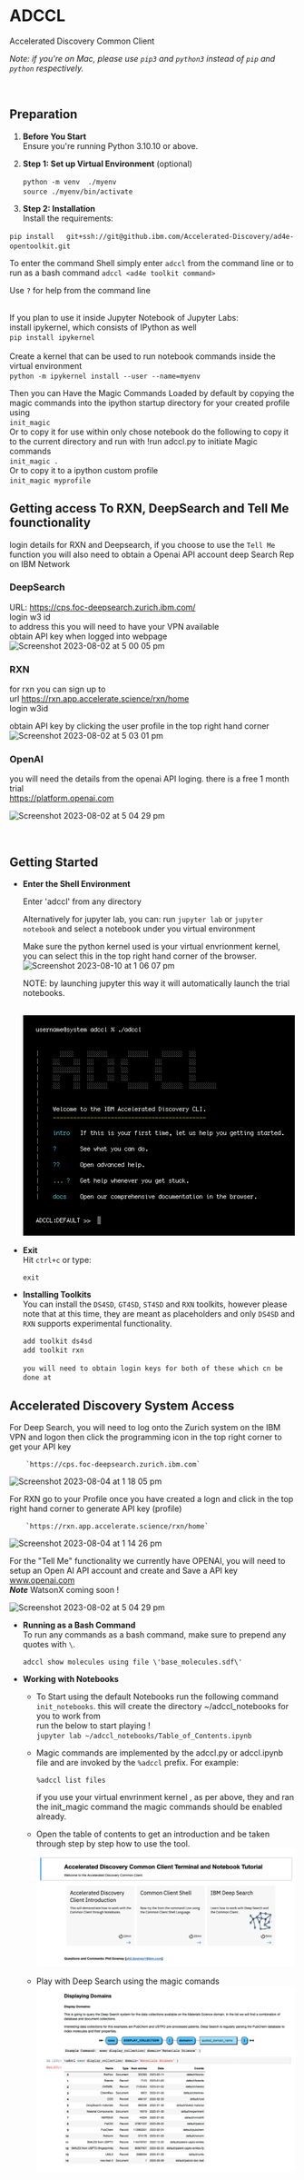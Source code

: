 # ADCCL

Accelerated Discovery Common Client<br>

_Note: if you're on Mac, please use `pip3` and `python3` instead of `pip` and `python` respectively._

<br>

## Preparation

1.  **Before You Start**<br>
    Ensure you're running Python 3.10.10 or above.

1.  **Step 1: Set up Virtual Environment** (optional)<br>

       `python -m venv  ./myenv` <br> 
        `source ./myenv/bin/activate` <br>

1.  **Step 2: Installation**<br>
    Install the requirements:<br>

   `pip install   git+ssh://git@github.ibm.com/Accelerated-Discovery/ad4e-opentoolkit.git` <br>
        
   To enter the command Shell simply enter `adccl` from the command line or to run as a  bash command `adccl <ad4e toolkit command>` <br>
    
   Use `?` for help from the command line <br><br>
    

   If you plan to use it inside Jupyter Notebook of Jupyter Labs:<br>
    install ipykernel, which consists of IPython as well <br>
        `pip install ipykernel` <br>
        <br>
    Create a kernel that can be used to run notebook commands inside the virtual environment <br>
        `python -m ipykernel install --user --name=myenv`
    
   Then you can Have the Magic Commands Loaded by default by copying the magic commands into the ipython startup directory for your created profile using <br>
        `init_magic` <br>
        Or to copy it for use within only chose notebook do the following to copy it to the current directory and run with !run adccl.py to initiate Magic commands <br>
        `init_magic . ` <br>
        Or to copy it to a ipython custom profile <br>
        `init_magic myprofile`
    

   
## Getting access To RXN, DeepSearch and Tell Me founctionality

login details for RXN and Deepsearch, if you choose to use the `Tell Me` function you will also need to obtain a Openai API account
deep Search Rep on IBM Network <br>

### DeepSearch <br>
URL: https://cps.foc-deepsearch.zurich.ibm.com/ <br>
login w3 id <br>
to address this you will need to have your VPN available <br>
obtain API key when logged into webpage <br>
![Screenshot 2023-08-02 at 5 00 05 pm](https://media.github.ibm.com/user/225313/files/76807d43-262c-4ff0-969f-9086b15613ba)

### RXN <br>
for rxn you can sign up to <br>
url  https://rxn.app.accelerate.science/rxn/home <br>
login w3id <br>

obtain API key by clicking the user profile in the top right hand corner <br>
![Screenshot 2023-08-02 at 5 03 01 pm](https://media.github.ibm.com/user/225313/files/26d30714-f028-4f97-844c-82a434f9e0d8)


### OpenAI
you will need the details from the openai API loging. there is a free 1 month trial <br>
https://platform.openai.com  <br>

![Screenshot 2023-08-02 at 5 04 29 pm](https://media.github.ibm.com/user/225313/files/50f34891-dd0f-4650-9548-45631606a0d1)

<br>

## Getting Started

-   **Enter the Shell Environment**

     Enter 'adccl' from any directory

    Alternatively for jupyter lab, you can:
    run `jupyter lab` or `jupyter notebook` and select a notebook under you virtual environment <br>

    
    Make sure the python kernel used is your virtual envrionment kernel, you can select this in the top right hand corner of the browser. <br>
    ![Screenshot 2023-08-10 at 1 06 07 pm](https://media.github.ibm.com/user/225313/files/f4ab9f61-dc34-4a33-9a8d-b5cc64b00dbe)

    NOTE: by launching jupyter this way it will automatically launch the trial notebooks.<br>
    <br>
      
    ![Landing](readme/screenshot-landing.png)

-   **Exit**<br>
    Hit `ctrl+c` or type:

        exit

-   **Installing Toolkits**<br>
    You can install the `DS4SD`, `GT4SD`, `ST4SD` and `RXN` toolkits, however please note that at this time, they are meant as placeholders and only `DS4SD` and `RXN` supports experimental functionality.

        add toolkit ds4sd
        add toolkit rxn
        
        you will need to obtain login keys for both of these which cn be done at 
 
 ## Accelerated Discovery System Access
 For Deep Search, you will need to log onto the Zurich system on the IBM VPN and logon then click the programming icon in the top right corner to get your API key
        
        `https://cps.foc-deepsearch.zurich.ibm.com`
 
 ![Screenshot 2023-08-04 at 1 18 05 pm](https://media.github.ibm.com/user/225313/files/637e3cc6-6ae1-4d99-8b3c-294cb259df9e)

       
For RXN go to your Profile once you have created a logn and click in the top right hand corner to generate API key (profile)<br>

        `https://rxn.app.accelerate.science/rxn/home`
  ![Screenshot 2023-08-04 at 1 14 26 pm](https://media.github.ibm.com/user/225313/files/14261abf-5839-4e6a-92f6-1dc6ed9803b7)


For the "Tell Me" functionality we currently have OPENAI, you will need to setup an Open AI API account and create and Save a API key www.openai.com <br>
 ***Note*** WatsonX coming soon !<br>

   ![Screenshot 2023-08-02 at 5 04 29 pm](https://media.github.ibm.com/user/225313/files/3a1a83cc-b07e-4328-9035-e956a45e629d)

        

-   **Running as a Bash Command**<br>
    To run any commands as a bash command, make sure to prepend any quotes with `\`.

        adccl show molecules using file \'base_molecules.sdf\'

-   **Working with Notebooks**

    -   To Start using the default Notebooks run the following command <br>
        `init_notebooks`. this will create the directory ~/adccl_notebooks for you to work from <br>
        run the below to start playing ! <br>
        `jupyter lab ~/adccl_notebooks/Table_of_Contents.ipynb` <br>
       
    -   Magic commands are implemented by the adccl.py or adccl.ipynb file and are invoked by the `%adccl` prefix. For example:<br>

            %adccl list files
        
        if you use your virtual envrinment kernel , as per above, they and ran the init_magic command the magic commands should be enabled already.<br>
        
    -   Open the table of contents to get an introduction and be taken through step by step how to use the tool.<br>
        ![Notebook table of contents](readme/notebook-toc.png)

    -   Play with Deep Search using the magic comands<br>
        ![Notebook DS4SD](readme/notebook-ds4sd.png)

    

